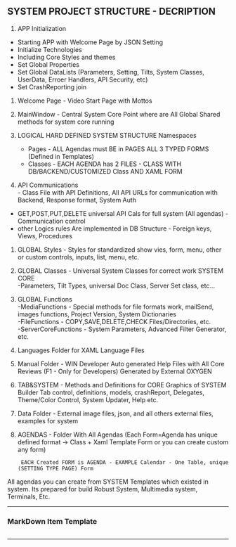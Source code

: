 ﻿## SYSTEM PROJECT STRUCTURE - DECRIPTION
1. APP Initialization
  - Starting APP with Welcome Page by JSON Setting  
  - Initialize Technologies  
  - Including Core Styles and themes  
  - Set Global Properties  
  - Set Global DataLists  (Parameters, Setting, Tilts, System Classes, UserData, Erroer Handlers, API Security, etc)  
  - Set CrashReporting join
  
1. Welcome Page - Video Start Page with Mottos
 
1. MainWindow - Central System Core Point where are All Global Shared methods for system core running

1. LOGICAL HARD DEFINED SYSTEM STRUCTURE 
    Namespaces  
   - Pages - ALL Agendas must BE in PAGES ALL 3 TYPED FORMS (Defined in Templates)  
   - Classes - EACH AGENDA has 2 FILES - CLASS WITH DB/BACKEND/CUSTOMIZED Class AND XAML FORM

   
1. API Communications  
        - Class File with API Definitions, All API URLs for communication with Backend, Response format, System Auth  
  - GET,POST,PUT,DELETE universal API Cals for full system (All agendas) - Communication control  
  - other Logics rules Are implemented in DB Structure  - Foreign keys, Views, Procedures


1. GLOBAL Styles - Styles for standardized show vies, form, menu, other or custom controls, inputs, list, menu, etc.


1. GLOBAL Classes - Universal System Classes for correct work SYSTEM CORE  
    -Parameters, Tilt Types, universal Doc Class, Server Set class, etc...
    

1. GLOBAL Functions  
    -MediaFunctions  - Special methods for file formats work, mailSend, images functions, Project Version, System Dictionaries  
    -FileFunctions   - COPY,SAVE,DELETE,CHECK Files/Directories, etc.  
    -ServerCoreFunctions - System Parameters, Advanced Filter Generator, etc.


1. Languages Folder for XAML Language Files
    
    
1. Manual Folder - WIN Developer Auto generated Help Files with All Core Reviews (F1 - Only for Developers)
    Generated by External OXYGEN

1. TAB&SYSTEM - Methods and Definitions for CORE Graphics of SYSTEM Builder
    Tab control, definitions, models, crashReport, Delegates, Theme/Color Control, System Updater, Help  etc.

1. Data Folder - External image files, json, and all others external files, examples for system

1. AGENDAS - Folder With All Agendas (Each Form=Agenda has unique defined format -> Class + Xaml Template Form or you can create custom any form)

        EACH Created FORM is AGENDA - EXAMPLE Calendar - One Table, unique (SETTING TYPE PAGE) Form
  All agendas you can create from SYSTEM Templates which existed in system. Its prepared for build Robust System, Multimedia system, Terminals, Etc.

---

### MarkDown Item Template  
```cs

```

---


